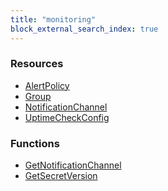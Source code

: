 ```yaml
---
title: "monitoring"
block_external_search_index: true
---
```


<!-- WARNING: this file was generated by Pulumi Docs Generator. -->
<!-- Do not edit by hand unless you're certain you know what you are doing! -->

<h3>Resources</h3>
<ul class="api">
    <li><a href="alertpolicy"><span class="symbol resource"></span>AlertPolicy</a></li>
    <li><a href="group"><span class="symbol resource"></span>Group</a></li>
    <li><a href="notificationchannel"><span class="symbol resource"></span>NotificationChannel</a></li>
    <li><a href="uptimecheckconfig"><span class="symbol resource"></span>UptimeCheckConfig</a></li>
</ul>

<h3>Functions</h3>
<ul class="api">
    <li><a href="getnotificationchannel"><span class="symbol datasource"></span>GetNotificationChannel</a></li>
    <li><a href="getsecretversion"><span class="symbol datasource"></span>GetSecretVersion</a></li>
</ul>

